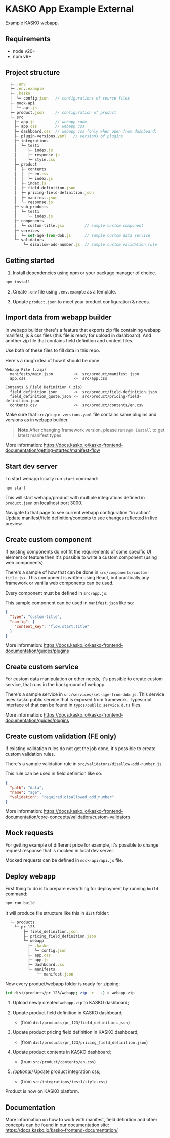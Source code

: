 # KASKO App Example External
Example KASKO webapp.

## Requirements
- node v20+
- npm v9+

## Project structure

```js
  ├─ .env
  ├─ .env.example
  ├─ .kasko
  │  └─ config.json   // configurations of source files
  ├─ mock-api
  │  └─ api.js
  ├─ product.json     // configuration of product
  └─ src
    ├─ app.js         // webapp code
    ├─ app.css        // webapp css
    ├─ dashboard.css  // webapp css (only when open from dashboard)
    ├─ plugin-versions.yaml   // versions of plugins
    ├─ integrations
    │  └─ test1
    │     ├─ index.js
    │     ├─ response.js
    │     └─ style.css
    ├─ product
    │  ├─ contents
    │  │  ├─ en.csv
    │  │  └─ index.js
    │  ├─ index.js
    │  ├─ field-definition.json
    │  ├─ pricing-field-definition.json
    │  ├─ manifest.json
    │  └─ response.js
    ├─ sub_products
    │  └─ test1
    │     └─ index.js
    ├─ components
    │  └─ custom-title.jsx         // sample custom component
    ├─ services
    │  └─ set-age-from-dob.js      // sample custom data service
    └─ validators
        └─ disallow-odd-number.js  // sample custom validation rule
```

## Getting started

1. Install dependencies using npm or your package manager of choice.
```sh
npm install
```

2. Create `.env` file using `.env.example` as a template.

3. Update `product.json` to meet your product configuration & needs.


## Import data from webapp builder

In webapp builder there's a feature that exports zip file containing webapp manifest, js & css files (this file is ready for upload in dashboard). And another zip file that contains field definition and content files.

Use both of these files to fill data in this repo.

Here's a rough idea of how it should be done.

```
Webapp File (.zip)
  manifests/main.json         ->  src/product/manifest.json
  app.css                     ->  src/app.css

Contents & Field Definition (.zip)
  field_definition.json       ->  src/product/field-definition.json
  field_definition_quote.json ->  src/product/pricing-field-definition.json
  contents.csv                ->  src/product/contents/en.csv
```

Make sure that `src/plugin-versions.yaml` file contains same plugins and versions as in webapp builder.

> **Note**
> After changing framework version, please run `npm install` to get latest manifest types.

More information: https://docs.kasko.io/kasko-frontend-documentation/getting-started/manifest-flow

## Start dev server

To start webapp locally run `start` command:

```sh
npm start
```

This will start webapp/product with multiple integrations defined in `product.json` on localhost port 3000.

Navigate to that page to see current webapp configuration "in action". Update manifest/field definition/contents to see changes reflected in live preview.

## Create custom component

If existing components do not fit the requirements of some specific UI element or feature then it's possible to write a custom component (using web components).

There's a sample of how that can be done in `src/components/custom-title.jsx`. This component is written using React, but practically any framework or vanilla web components can be used.

Every component must be defined in `src/app.js`.

This sample component can be used in `manifest.json` like so:
```json
{
  "type": "custom-title",
  "config": {
    "content_key": "flow.start.title"
  }
}
```

More information: https://docs.kasko.io/kasko-frontend-documentation/guides/plugins

## Create custom service

For custom data manipulation or other needs, it's possible to create custom service, that runs in the background of webapp.

There's a sample service in `src/services/set-age-from-dob.js`. This service uses kasko public service that is exposed from framework. Typescript interface of that can be found in `typos/public.service.d.ts` files.

More information: https://docs.kasko.io/kasko-frontend-documentation/guides/plugins

## Create custom validation (FE only)

If existing validation rules do not get the job done, it's possible to create custom validation rules.

There's a sample validation rule in `src/validators/disallow-odd-number.js`.

This rule can be used in field definition like so:
```json
{
  "path": "data",
  "name": "age",
  "validation": "required|disallowed_odd_number"
}
```

More information: https://docs.kasko.io/kasko-frontend-documentation/core-concepts/validation/custom-validators

## Mock requests

For getting example of different price for example, it's possible to change request response that is mocked in local dev server.

Mocked requests can be defined in `mock-api/api.js` file.

## Deploy webapp

First thing to do is to prepare everything for deployment by running `build` command:

```sh
npm run build
```

It will produce file structure like this in `dist` folder:
```js
  └─ products
    └─ pr_123
        ├─ field_definition.json
        ├─ pricing_field_definition.json
        └─ webapp
          ├─ .kasko
          │  └─ config.json
          ├─ app.css
          ├─ app.js
          ├─ dashboard.css
          └─ manifests
              └─ manifest.json
```

Now every product/webapp folder is ready for zipping:

```sh
(cd dist/products/pr_123/webapp; zip -r - .) > webapp.zip
```

1. Upload newly created `webapp.zip` to KASKO dashboard;

2. Update product field definition in KASKO dashboard;
    - (from `dist/products/pr_123/field_definition.json`)

3. Update product pricing field definition in KASKO dashboard;
    - (from `dist/products/pr_123/pricing_field_definition.json`)

4. Update product contents in KASKO dashboard;
    - (from `src/product/contents/en.csv`)

5. *(optional)* Update product integration css;
    - (from `src/integrations/test1/style.css`)

Product is now on KASKO platform.

## Documentation

More information on how to work with manifest, field definition and other concepts can be found in our documentation site: https://docs.kasko.io/kasko-frontend-documentation/

